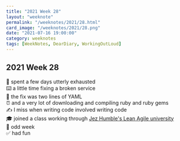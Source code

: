 ```yaml
---
title: "2021 Week 28"
layout: "weeknote"
permalink: "/weeknotes/2021/28.html"
card_image: "/weeknotes/2021/28.png"
date: "2021-07-16 19:00:00"
category: weeknotes
tags: [WeekNotes, DearDiary, WorkingOutLoud]
---
```


## 2021 Week 28

🦠 spent a few days utterly exhausted <br/>
⌨️ a little time fixing a broken service <br/>
🍠 the fix was two lines of YAML <br/>
⏰ and a very lot of downloading and compiling ruby and ruby gems <br/>
✍️ I miss when writing code involved writing code <br/>
🎓 joined a class working through [Jez Humble's Lean Agile university](https://lectures.leanagile.pm/#unit-1-introduction) <br/>
🤔 odd week <br/>
✅ had fun <br/>


